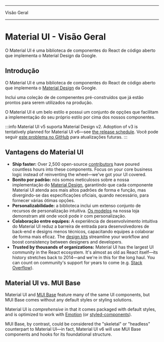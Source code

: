 - - -
Visão Geral
- - -

# Material UI - Visão Geral

<p class="description">O Material UI é uma biblioteca de componentes do React de código aberto que implementa o Material Design da Google.</p>

## Introdução

O Material UI é uma biblioteca de componentes do React de código aberto que implementa o [Material Design](https://material.io/) da Google.

Inclui uma coleção de de compenentes pré-construídos que já estão prontos para serem utilizados na produção.

O Material UI é um belo estilo e possui um conjunto de opções que facilitam a implementação do seu próprio estilo por cima dos nossos componentes.

:::info Material UI v5 suporta Material Design v2. Adoption of v3 is tentatively planned for Material UI v6—see [the release schedule](https://mui.com/versions/#release-schedule). Você pode seguir [este problema no GitHub](https://github.com/mui/material-ui/issues/29345) para atualizações futuras. :::

## Vantagens do Material UI

- **Ship faster:** Over 2,500 open-source [contributors](https://github.com/mui/material-ui/graphs/contributors) have poured countless hours into these components. Focus on your core business logic instead of reinventing the wheel—we've got your UI covered.
- **Bonito por padrão:** nós somos meticulosos sobre a nossa implementação do [Material Design](https://material.io/),  garantindo que cada componente Material UI atenda aos mais altos padrões de forma e função, mas divergindo-se das especificações oficiais, quando necessário, para fornecer várias ótimas opções.
- **Personalizabilidade:** a biblioteca inclui um extenso conjunto de recursos de personalização intuitiva. [Os modelos](https://mui.com/store/) na nossa loja demonstram até onde você pode ir com personalização.
- **Colaboração entre equipes:** A experiência de desenvolvimento intuitiva do Material UI reduz a barreira de entrada para desenvolvedores de back-end e designs menos técnicos, capacitando equipes a colaborar de forma mais eficaz. The [design kits](https://mui.com/design-kits/) streamline your workflow and boost consistency between designers and developers.
- **Trusted by thousands of organizations:** Material UI has the largest UI community in the React ecosystem. It's almost as old as React itself—its history stretches back to 2014—and we're in this for the long haul. You can count on community's support for years to come (e.g. [Stack Overflow](https://insights.stackoverflow.com/trends?tags=material-ui)).

## Material UI vs. MUI Base

Material UI and [MUI Base](/base/getting-started/overview/) feature many of the same UI components, but MUI Base comes without any default styles or styling solutions.

Material UI is _comprehensive_ in that it comes packaged with default styles, and is optimized to work with [Emotion](https://emotion.sh/) (or [styled-components](https://styled-components.com/)).

MUI Base, by contrast, could be considered the "skeletal" or "headless" counterpart to Material UI—in fact, Material UI v6 will use MUI Base components and hooks for its foundational structure.
